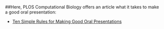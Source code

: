 

##Here, PLOS Computational Biology offers an article what it takes to make a good oral presentation:

* [Ten Simple Rules for Making Good Oral Presentations](http://journals.plos.org/ploscollections/article?id=10.1371/journal.pcbi.0030077)
